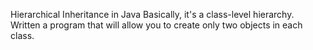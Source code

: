 Hierarchical Inheritance in Java
  Basically, it's a class-level hierarchy. Written a program that will allow you to create only two objects in each class.
